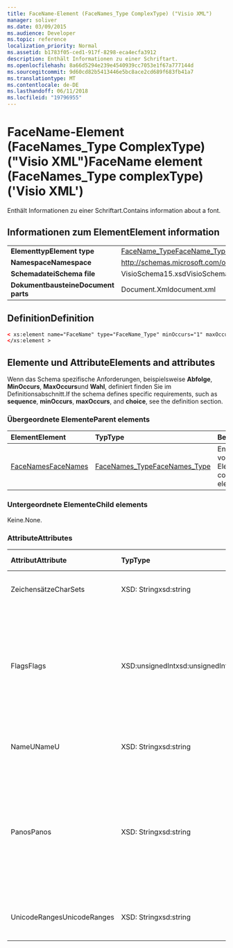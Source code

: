 ```yaml
---
title: FaceName-Element (FaceNames_Type ComplexType) ("Visio XML")
manager: soliver
ms.date: 03/09/2015
ms.audience: Developer
ms.topic: reference
localization_priority: Normal
ms.assetid: b1783f05-ced1-917f-8298-eca4ecfa3912
description: Enthält Informationen zu einer Schriftart.
ms.openlocfilehash: 8a66d5294e239e4540939cc7053e1f67a777144d
ms.sourcegitcommit: 9d60cd82b5413446e5bc8ace2cd689f683fb41a7
ms.translationtype: MT
ms.contentlocale: de-DE
ms.lasthandoff: 06/11/2018
ms.locfileid: "19796955"
---
```

# <a name="facename-element-facenamestype-complextype-visio-xml"></a><span data-ttu-id="160db-103">FaceName-Element (FaceNames_Type ComplexType) ("Visio XML")</span><span class="sxs-lookup"><span data-stu-id="160db-103">FaceName element (FaceNames_Type complexType) ('Visio XML')</span></span>

<span data-ttu-id="160db-104">Enthält Informationen zu einer Schriftart.</span><span class="sxs-lookup"><span data-stu-id="160db-104">Contains information about a font.</span></span>
  
## <a name="element-information"></a><span data-ttu-id="160db-105">Informationen zum Element</span><span class="sxs-lookup"><span data-stu-id="160db-105">Element information</span></span>

|||
|:-----|:-----|
|<span data-ttu-id="160db-106">**Elementtyp**</span><span class="sxs-lookup"><span data-stu-id="160db-106">**Element type**</span></span> <br/> |[<span data-ttu-id="160db-107">FaceName_Type</span><span class="sxs-lookup"><span data-stu-id="160db-107">FaceName_Type</span></span>](facename_type-complextypevisio-xml.md) <br/> |
|<span data-ttu-id="160db-108">**Namespace**</span><span class="sxs-lookup"><span data-stu-id="160db-108">**Namespace**</span></span> <br/> |http://schemas.microsoft.com/office/visio/2012/main  <br/> |
|<span data-ttu-id="160db-109">**Schemadatei**</span><span class="sxs-lookup"><span data-stu-id="160db-109">**Schema file**</span></span> <br/> |<span data-ttu-id="160db-110">VisioSchema15.xsd</span><span class="sxs-lookup"><span data-stu-id="160db-110">VisioSchema15.xsd</span></span>  <br/> |
|<span data-ttu-id="160db-111">**Dokumentbausteine**</span><span class="sxs-lookup"><span data-stu-id="160db-111">**Document parts**</span></span> <br/> |<span data-ttu-id="160db-112">Document.Xml</span><span class="sxs-lookup"><span data-stu-id="160db-112">document.xml</span></span>  <br/> |
   
## <a name="definition"></a><span data-ttu-id="160db-113">Definition</span><span class="sxs-lookup"><span data-stu-id="160db-113">Definition</span></span>

```XML
< xs:element name="FaceName" type="FaceName_Type" minOccurs="1" maxOccurs="unbounded" >
</xs:element > 
```

## <a name="elements-and-attributes"></a><span data-ttu-id="160db-114">Elemente und Attribute</span><span class="sxs-lookup"><span data-stu-id="160db-114">Elements and attributes</span></span>

<span data-ttu-id="160db-115">Wenn das Schema spezifische Anforderungen, beispielsweise **Abfolge**, **MinOccurs**, **MaxOccurs**und **Wahl**, definiert finden Sie im Definitionsabschnitt.</span><span class="sxs-lookup"><span data-stu-id="160db-115">If the schema defines specific requirements, such as **sequence**, **minOccurs**, **maxOccurs**, and **choice**, see the definition section.</span></span> 
  
### <a name="parent-elements"></a><span data-ttu-id="160db-116">Übergeordnete Elemente</span><span class="sxs-lookup"><span data-stu-id="160db-116">Parent elements</span></span>

|<span data-ttu-id="160db-117">**Element**</span><span class="sxs-lookup"><span data-stu-id="160db-117">**Element**</span></span>|<span data-ttu-id="160db-118">**Typ**</span><span class="sxs-lookup"><span data-stu-id="160db-118">**Type**</span></span>|<span data-ttu-id="160db-119">**Beschreibung**</span><span class="sxs-lookup"><span data-stu-id="160db-119">**Description**</span></span>|
|:-----|:-----|:-----|
|[<span data-ttu-id="160db-120">FaceNames</span><span class="sxs-lookup"><span data-stu-id="160db-120">FaceNames</span></span>](facenames-element-visiodocument_type-complextypevisio-xml.md) <br/> |[<span data-ttu-id="160db-121">FaceNames_Type</span><span class="sxs-lookup"><span data-stu-id="160db-121">FaceNames_Type</span></span>](facenames_type-complextypevisio-xml.md) <br/> |<span data-ttu-id="160db-122">Enthält eine Auflistung von **FaceName** -Elementen.</span><span class="sxs-lookup"><span data-stu-id="160db-122">Contains a collection of **FaceName** elements.</span></span>  <br/> |
   
### <a name="child-elements"></a><span data-ttu-id="160db-123">Untergeordnete Elemente</span><span class="sxs-lookup"><span data-stu-id="160db-123">Child elements</span></span>

<span data-ttu-id="160db-124">Keine.</span><span class="sxs-lookup"><span data-stu-id="160db-124">None.</span></span>
  
### <a name="attributes"></a><span data-ttu-id="160db-125">Attribute</span><span class="sxs-lookup"><span data-stu-id="160db-125">Attributes</span></span>

|<span data-ttu-id="160db-126">**Attribut**</span><span class="sxs-lookup"><span data-stu-id="160db-126">**Attribute**</span></span>|<span data-ttu-id="160db-127">**Typ**</span><span class="sxs-lookup"><span data-stu-id="160db-127">**Type**</span></span>|<span data-ttu-id="160db-128">**Erforderlich**</span><span class="sxs-lookup"><span data-stu-id="160db-128">**Required**</span></span>|<span data-ttu-id="160db-129">**Beschreibung**</span><span class="sxs-lookup"><span data-stu-id="160db-129">**Description**</span></span>|<span data-ttu-id="160db-130">**Mögliche Werte**</span><span class="sxs-lookup"><span data-stu-id="160db-130">**Possible values**</span></span>|
|:-----|:-----|:-----|:-----|:-----|
|<span data-ttu-id="160db-131">Zeichensätze</span><span class="sxs-lookup"><span data-stu-id="160db-131">CharSets</span></span>  <br/> |<span data-ttu-id="160db-132">XSD: String</span><span class="sxs-lookup"><span data-stu-id="160db-132">xsd:string</span></span>  <br/> |<span data-ttu-id="160db-133">Optional</span><span class="sxs-lookup"><span data-stu-id="160db-133">optional</span></span>  <br/> |<span data-ttu-id="160db-134">Unterstützte Zeichensätze der Schriftart.</span><span class="sxs-lookup"><span data-stu-id="160db-134">The supported character sets of the font.</span></span>  <br/> |<span data-ttu-id="160db-135">Werte des Typs xsd: String.</span><span class="sxs-lookup"><span data-stu-id="160db-135">Values of the xsd:string type.</span></span>  <br/> |
|<span data-ttu-id="160db-136">Flags</span><span class="sxs-lookup"><span data-stu-id="160db-136">Flags</span></span>  <br/> |<span data-ttu-id="160db-137">XSD:unsignedInt</span><span class="sxs-lookup"><span data-stu-id="160db-137">xsd:unsignedInt</span></span>  <br/> |<span data-ttu-id="160db-138">Optional</span><span class="sxs-lookup"><span data-stu-id="160db-138">optional</span></span>  <br/> |<span data-ttu-id="160db-139">Flags, die Folgendes angeben: fehlende Schriftart, Standardschriftart, asiatischen Schriftart, komplexe Schriftart, vertikalen Schriftart und der Schriftarttyp.</span><span class="sxs-lookup"><span data-stu-id="160db-139">Flags that indicate the following: missing font, default font, asian font, complex font, vertical font, and font type.</span></span>  <br/> |<span data-ttu-id="160db-140">Werte des Typs Xsd:unsignedInt.</span><span class="sxs-lookup"><span data-stu-id="160db-140">Values of the xsd:unsignedInt type.</span></span>  <br/> |
|<span data-ttu-id="160db-141">NameU</span><span class="sxs-lookup"><span data-stu-id="160db-141">NameU</span></span>  <br/> |<span data-ttu-id="160db-142">XSD: String</span><span class="sxs-lookup"><span data-stu-id="160db-142">xsd:string</span></span>  <br/> |<span data-ttu-id="160db-143">erforderlich</span><span class="sxs-lookup"><span data-stu-id="160db-143">required</span></span>  <br/> |<span data-ttu-id="160db-144">Der Name der Schriftart als UTF-16 Unicode-Zeichenfolge.</span><span class="sxs-lookup"><span data-stu-id="160db-144">The name of the font as a UTF-16 Unicode string.</span></span>  <br/> ||
|<span data-ttu-id="160db-145">Panos</span><span class="sxs-lookup"><span data-stu-id="160db-145">Panos</span></span>  <br/> |<span data-ttu-id="160db-146">XSD: String</span><span class="sxs-lookup"><span data-stu-id="160db-146">xsd:string</span></span>  <br/> |<span data-ttu-id="160db-147">Optional</span><span class="sxs-lookup"><span data-stu-id="160db-147">optional</span></span>  <br/> |<span data-ttu-id="160db-148">Die Panose Signatur für die Schriftart.</span><span class="sxs-lookup"><span data-stu-id="160db-148">The panose signature for the font.</span></span> <span data-ttu-id="160db-149">Panose ist ein Klassifizierungssystem für Schriftarten, die anhand ihrer visuellen Merkmale kategorisiert.</span><span class="sxs-lookup"><span data-stu-id="160db-149">Panose is a classification system for typefaces that categorizes them based upon their visual characteristics.</span></span>  <br/> |<span data-ttu-id="160db-150">Werte des Typs xsd: String.</span><span class="sxs-lookup"><span data-stu-id="160db-150">Values of the xsd:string type.</span></span>  <br/> |
|<span data-ttu-id="160db-151">UnicodeRanges</span><span class="sxs-lookup"><span data-stu-id="160db-151">UnicodeRanges</span></span>  <br/> |<span data-ttu-id="160db-152">XSD: String</span><span class="sxs-lookup"><span data-stu-id="160db-152">xsd:string</span></span>  <br/> |<span data-ttu-id="160db-153">Optional</span><span class="sxs-lookup"><span data-stu-id="160db-153">optional</span></span>  <br/> |<span data-ttu-id="160db-154">Die unterstützten Unicode-Bereiche der Schriftart.</span><span class="sxs-lookup"><span data-stu-id="160db-154">The supported Unicode ranges of the font.</span></span>  <br/> |<span data-ttu-id="160db-155">Werte des Typs xsd: String.</span><span class="sxs-lookup"><span data-stu-id="160db-155">Values of the xsd:string type.</span></span>  <br/> |
   

